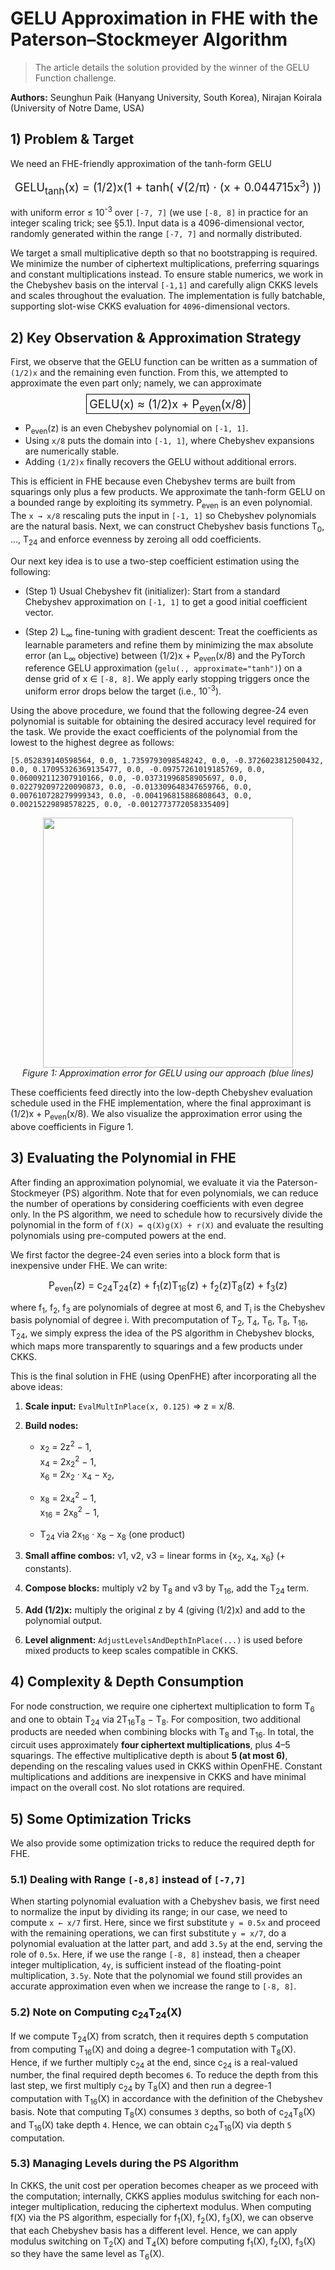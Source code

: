 # GELU Approximation in FHE with the Paterson–Stockmeyer Algorithm

> The article details the solution provided by the winner of the GELU Function challenge.

**Authors:** Seunghun Paik (Hanyang University, South Korea), Nirajan Koirala (University of Notre Dame, USA)

## 1) Problem & Target 

We need an FHE-friendly approximation of the tanh-form GELU

<p align="center">
  <span style="font-size: 1.3em;">
    GELU<sub>tanh</sub>(x) = (1/2)x(1 + tanh( √(2/π) · (x + 0.044715x<sup>3</sup>) ))
  </span>
</p>

with uniform error &le; 10<sup>-3</sup> over `[-7, 7]` (we use `[-8, 8]` in
practice for an integer scaling trick; see §5.1). Input data is a
4096-dimensional vector, randomly generated within the range `[-7, 7]`
and normally distributed.

We target a small multiplicative depth so that no bootstrapping is
required. We minimize the number of ciphertext multiplications,
preferring squarings and constant multiplications instead. To ensure
stable numerics, we work in the Chebyshev basis on the interval `[-1,1]`
and carefully align CKKS levels and scales throughout the evaluation.
The implementation is fully batchable, supporting slot-wise CKKS
evaluation for `4096`-dimensional vectors.

## 2) Key Observation & Approximation Strategy 

First, we observe that the GELU function can be written as a summation
of `(1/2)x` and the remaining even function. From this, we attempted to
approximate the even part only; namely, we can approximate

<p align="center">
  <span style="font-size: 1.3em; border: 1px solid #000; padding: 4px;">
    GELU(x) ≈ (1/2)x + P<sub>even</sub>(x/8)
  </span>
</p>

- P<sub>even</sub>(z) is an even Chebyshev polynomial on `[-1, 1]`.
- Using `x/8` puts the domain into `[-1, 1]`, where Chebyshev expansions are numerically stable.
- Adding `(1/2)x` finally recovers the GELU without additional errors.

This is efficient in FHE because even Chebyshev terms are built from
squarings only plus a few products. We approximate the tanh-form GELU on
a bounded range by exploiting its symmetry.
P<sub>even</sub> is an even polynomial. The `x → x/8` rescaling puts the input in `[-1, 1]` so Chebyshev polynomials are the natural basis.  Next, we can construct Chebyshev basis functions T<sub>0</sub>, …, T<sub>24</sub> and enforce evenness by zeroing all odd coefficients.


Our next key idea is to use a two-step coefficient estimation using the
following:

- (Step 1) Usual Chebyshev fit (initializer): Start from a standard
  Chebyshev approximation on `[-1, 1]` to get a good initial
  coefficient vector.

- (Step 2) L<sub>∞</sub> fine-tuning with gradient descent: Treat the coefficients as learnable parameters and refine them by minimizing the max absolute error (an L<sub>∞</sub> objective) between (1/2)x + P<sub>even</sub>(x/8) and the PyTorch reference GELU approximation (`gelu(., approximate="tanh")`) on a dense grid of x ∈ `[-8, 8]`. We apply early stopping triggers once the uniform error drops below the target (i.e., 10<sup>-3</sup>).


Using the above procedure, we found that the following degree-24 even
polynomial is suitable for obtaining the desired accuracy level required
for the task. We provide the exact coefficients of the polynomial from
the lowest to the highest degree as follows:

`[5.052839140598564, 0.0, 1.7359793098548242, 0.0, -0.3726023812500432,
0.0, 0.17095326369135477, 0.0, -0.09757261019185769, 0.0,
0.060092112307910166, 0.0, -0.03731996858905697, 0.0,
0.022792097220090873, 0.0, -0.013309648347659766, 0.0,
0.007610728279999343, 0.0, -0.004196815886808643, 0.0,
0.00215229898578225, 0.0, -0.0012773772058335409]`

<p align="center">
  <img src="https://d2lkyury6zu01n.cloudfront.net/images/approxGELU.png" width="400"/>
  <br>
  <em>Figure 1: Approximation error for GELU using our approach (blue lines)</em>
</p>


These coefficients feed directly into the low-depth Chebyshev evaluation
schedule used in the FHE implementation, where the final approximant is
(1/2)x + P<sub>even</sub>(x/8). We also visualize the
approximation error using the above coefficients in Figure 1.

## 3) Evaluating the Polynomial in FHE 

After finding an approximation polynomial, we evaluate it via the
Paterson-Stockmeyer (PS) algorithm. Note that for even polynomials, we
can reduce the number of operations by considering coefficients with
even degree only. In the PS algorithm, we need to schedule how to
recursively divide the polynomial in the form of
`f(X) = q(X)g(X) + r(X)` and evaluate the resulting polynomials using
pre-computed powers at the end.

We first factor the degree-24 even series into a block form that is inexpensive under FHE. We can write:

<p align="center">
  <span style="font-size: 1.1em;">
    P<sub>even</sub>(z) = c<sub>24</sub>T<sub>24</sub>(z) + f<sub>1</sub>(z)T<sub>16</sub>(z) + f<sub>2</sub>(z)T<sub>8</sub>(z) + f<sub>3</sub>(z)
  </span>
</p>

where f<sub>1</sub>, f<sub>2</sub>, f<sub>3</sub> are polynomials of degree at most 6, and T<sub>i</sub> is the Chebyshev basis polynomial of degree i.  With precomputation of T<sub>2</sub>, T<sub>4</sub>, T<sub>6</sub>, T<sub>8</sub>, T<sub>16</sub>, T<sub>24</sub>, we simply express the idea of the PS algorithm in Chebyshev blocks, which maps more transparently to squarings and a few products under CKKS.


This is the final solution in FHE (using OpenFHE) after incorporating all the above ideas:

1. **Scale input:** `EvalMultInPlace(x, 0.125)` ⇒ z = x/8.

2. **Build nodes:**
   - x<sub>2</sub> = 2z<sup>2</sup> − 1,  
     x<sub>4</sub> = 2x<sub>2</sub><sup>2</sup> − 1,  
     x<sub>6</sub> = 2x<sub>2</sub> · x<sub>4</sub> − x<sub>2</sub>,  

   - x<sub>8</sub> = 2x<sub>4</sub><sup>2</sup> − 1,  
     x<sub>16</sub> = 2x<sub>8</sub><sup>2</sup> − 1,  

   - T<sub>24</sub> via 2x<sub>16</sub> · x<sub>8</sub> − x<sub>8</sub> (one product)

3. **Small affine combos:** v1, v2, v3 = linear forms in {x<sub>2</sub>, x<sub>4</sub>, x<sub>6</sub>} (+ constants).

4. **Compose blocks:** multiply v2 by T<sub>8</sub> and v3 by T<sub>16</sub>, add the T<sub>24</sub> term.

5. **Add (1/2)x:** multiply the original z by 4 (giving (1/2)x) and add to the polynomial output.

6. **Level alignment:** `AdjustLevelsAndDepthInPlace(...)` is used before mixed products to keep scales compatible in CKKS.


## 4) Complexity & Depth Consumption 

For node construction, we require one ciphertext multiplication to form T<sub>6</sub> and one to obtain T<sub>24</sub> via 2T<sub>16</sub>T<sub>8</sub> − T<sub>8</sub>.  For composition, two additional products are needed when combining blocks with T<sub>8</sub> and T<sub>16</sub>.  In total, the circuit uses approximately **four ciphertext multiplications**, plus 4–5 squarings.  The effective multiplicative depth is about **5 (at most 6)**, depending on the rescaling values used in CKKS within OpenFHE.  Constant multiplications and additions are inexpensive in CKKS and have minimal impact on the overall cost.  No slot rotations are required.


## 5) Some Optimization Tricks 

We also provide some optimization tricks to reduce the required depth
for FHE.

### 5.1) Dealing with Range `[-8,8]` instead of `[-7,7]`

When starting polynomial evaluation with a Chebyshev basis, we first need to normalize the input by dividing its range; in our case, we need to compute `x ← x/7` first.  Here, since we first substitute `y = 0.5x` and proceed with the remaining operations, we can first substitute `y = x/7`, do a polynomial evaluation at the latter part, and add `3.5y` at the end, serving the role of `0.5x`.  Here, if we use the range `[-8, 8]` instead, then a cheaper integer multiplication, `4y`, is sufficient instead of the floating-point multiplication, `3.5y`.  Note that the polynomial we found still provides an accurate approximation even when we increase the range to `[-8, 8]`.



### 5.2) Note on Computing c<sub>24</sub>T<sub>24</sub>(X)  

If we compute T<sub>24</sub>(X) from scratch, then it requires depth `5` computation from computing T<sub>16</sub>(X) and doing a degree-1 computation with T<sub>8</sub>(X).  Hence, if we further multiply c<sub>24</sub> at the end, since c<sub>24</sub> is a real-valued number, the final required depth becomes `6`.  To reduce the depth from this last step, we first multiply c<sub>24</sub> by T<sub>8</sub>(X) and then run a degree-1 computation with T<sub>16</sub>(X) in accordance with the definition of the Chebyshev basis.  Note that computing T<sub>8</sub>(X) consumes `3` depths, so both of c<sub>24</sub>T<sub>8</sub>(X) and T<sub>16</sub>(X) take depth `4`.  Hence, we can obtain c<sub>24</sub>T<sub>16</sub>(X) via depth `5` computation.


### 5.3) Managing Levels during the PS Algorithm 
In CKKS, the unit cost per operation becomes cheaper as we proceed with the computation; internally, CKKS applies modulus switching for each non-integer multiplication, reducing the ciphertext modulus.  When computing f(X) via the PS algorithm, especially for f<sub>1</sub>(X), f<sub>2</sub>(X), f<sub>3</sub>(X), we can observe that each Chebyshev basis has a different level.  Hence, we can apply modulus switching on T<sub>2</sub>(X) and T<sub>4</sub>(X) before computing f<sub>1</sub>(X), f<sub>2</sub>(X), f<sub>3</sub>(X) so they have the same level as T<sub>6</sub>(X).